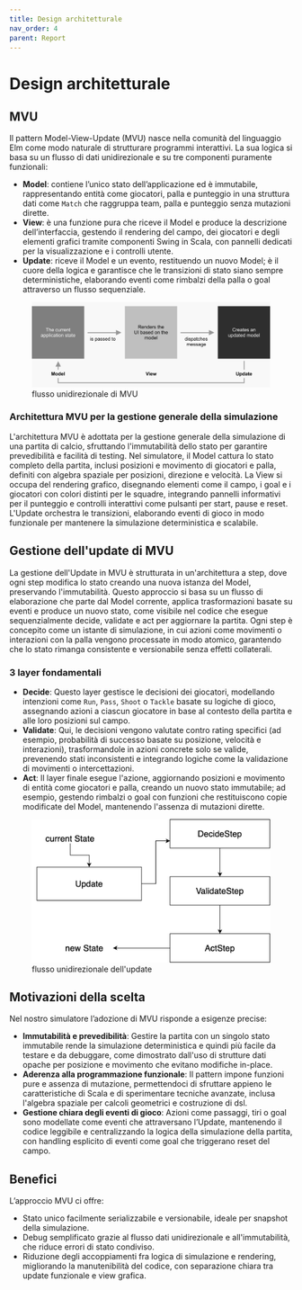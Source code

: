 ```yaml
---
title: Design architetturale
nav_order: 4
parent: Report
---
```

# Design architetturale

## MVU

Il pattern Model-View-Update (MVU) nasce nella comunità del linguaggio Elm come modo naturale di strutturare programmi interattivi. La sua logica si basa su un flusso di dati unidirezionale e su tre componenti puramente funzionali:

- **Model**: contiene l’unico stato dell’applicazione ed è immutabile, rappresentando entità come giocatori, palla e punteggio in una struttura dati come `Match` che raggruppa team, palla e punteggio senza mutazioni dirette.
- **View**: è una funzione pura che riceve il Model e produce la descrizione dell’interfaccia, gestendo il rendering del campo, dei giocatori e degli elementi grafici tramite componenti Swing in Scala, con pannelli dedicati per la visualizzazione e i controlli utente.
- **Update**: riceve il Model e un evento, restituendo un nuovo Model; è il cuore della logica e garantisce che le transizioni di stato siano sempre deterministiche, elaborando eventi come rimbalzi della palla o goal attraverso un flusso sequenziale.

<figure class="w-5 mx-auto">
  <img src="../assets/images/mvu.png" alt="architettura_mvu">
  <figcaption>flusso unidirezionale di MVU</figcaption>
</figure>

### Architettura MVU per la gestione generale della simulazione

L'architettura MVU è adottata per la gestione generale della simulazione di una partita di calcio, sfruttando l'immutabilità dello stato per garantire prevedibilità e facilità di testing. 
Nel simulatore, il Model cattura lo stato completo della partita, inclusi posizioni e movimento di giocatori e palla, definiti con algebra spaziale per posizioni, direzione e velocità. 
La View si occupa del rendering grafico, disegnando elementi come il campo, i goal e i giocatori con colori distinti per le squadre, integrando pannelli informativi per il punteggio e controlli interattivi come pulsanti per start, pause e reset. 
L'Update orchestra le transizioni, elaborando eventi di gioco in modo funzionale per mantenere la simulazione deterministica e scalabile.

## Gestione dell'update di MVU

La gestione dell'Update in MVU è strutturata in un'architettura a step, dove ogni step modifica lo stato creando una nuova istanza del Model, preservando l'immutabilità. Questo approccio si basa su un flusso di elaborazione che parte dal Model corrente, applica trasformazioni basate su eventi e produce un nuovo stato, come visibile nel codice che esegue sequenzialmente decide, validate e act per aggiornare la partita. Ogni step è concepito come un istante di simulazione, in cui azioni come movimenti o interazioni con la palla vengono processate in modo atomico, garantendo che lo stato rimanga consistente e versionabile senza effetti collaterali.

### 3 layer fondamentali
- **Decide**: Questo layer gestisce le decisioni dei giocatori, modellando intenzioni come `Run`, `Pass`, `Shoot` o `Tackle` basate su logiche di gioco, assegnando azioni a ciascun giocatore in base al contesto della partita e alle loro posizioni sul campo.
- **Validate**: Qui, le decisioni vengono valutate contro rating specifici (ad esempio, probabilità di successo basate su posizione, velocità e interazioni), trasformandole in azioni concrete solo se valide, prevenendo stati inconsistenti e integrando logiche come la validazione di movimenti o intercettazioni.
- **Act**: Il layer finale esegue l'azione, aggiornando posizioni e movimento di entità come giocatori e palla, creando un nuovo stato immutabile; ad esempio, gestendo rimbalzi o goal con funzioni che restituiscono copie modificate del Model, mantenendo l'assenza di mutazioni dirette.
<figure class="w-5 mx-auto">
  <img src="../assets/images/update.png" alt="Descriptive alt text">
  <figcaption>flusso unidirezionale dell'update</figcaption>
</figure>

## Motivazioni della scelta
Nel nostro simulatore l’adozione di MVU risponde a esigenze precise:
- **Immutabilità e prevedibilità**: Gestire la partita con un singolo stato immutabile rende la simulazione deterministica e quindi più facile da testare e da debuggare, come dimostrato dall'uso di strutture dati opache per posizione e movimento che evitano modifiche in-place.
- **Aderenza alla programmazione funzionale**: Il pattern impone funzioni pure e assenza di mutazione, permettendoci di sfruttare appieno le caratteristiche di Scala e di sperimentare tecniche avanzate, inclusa l'algebra spaziale per calcoli geometrici e costruzione di dsl.
- **Gestione chiara degli eventi di gioco**: Azioni come passaggi, tiri o goal sono modellate come eventi che attraversano l’Update, mantenendo il codice leggibile e centralizzando la logica della simulazione della partita, con handling esplicito di eventi come goal che triggerano reset del campo.


## Benefici

L’approccio MVU ci offre:

- Stato unico facilmente serializzabile e versionabile, ideale per snapshot della simulazione.
- Debug semplificato grazie al flusso dati unidirezionale e all'immutabilità, che riduce errori di stato condiviso.
- Riduzione degli accoppiamenti fra logica di simulazione e rendering, migliorando la manutenibilità del codice, con separazione chiara tra update funzionale e view grafica.